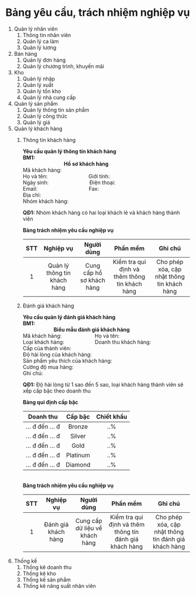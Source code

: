 # Bảng yêu cầu, trách nhiệm nghiệp vụ
1. Quản lý nhân viên
    1. Thông tin nhân viên
    1. Quản lý ca làm
    1. Quản lý lương
1.  Bán hàng
    1. Quản lý đơn hàng
    1. Quản lý chương trình, khuyến mãi
1.  Kho
    1. Quản lý nhập
    1. Quản lý xuất
    1. Quản lý tồn kho
    1. Quản lý nhà cung cấp
1. Quản lý sản phẩm
    1. Quản lý thông tin sản phẩm
    1. Quản lý công thức
    1. Quản lý giá
1. Quản lý khách hàng
    1. Thông tin khách hàng

        **Yêu cầu quản lý thông tin khách hàng**
        <br>**BM1:**
        <br> &ensp;&ensp;&ensp;&ensp;&ensp;&ensp;&ensp;&ensp;&ensp;&ensp;&ensp;&ensp;&ensp;&ensp;&ensp;&ensp;**Hồ sơ khách hàng**
        <br>Mã khách hàng:
        <br>Họ và tên:&ensp;&ensp;&ensp;&ensp;&ensp;&ensp;&ensp;&ensp;&ensp;&ensp;&ensp;&ensp;&ensp;&ensp;&ensp;&ensp;Giới tính:
        <br>Ngày sinh:&ensp;&ensp;&ensp;&ensp;&ensp;&ensp;&ensp;&ensp;&ensp;&ensp;&ensp;&ensp;&ensp;&ensp;&ensp;&ensp;Điện thoại:
        <br>Email:&ensp;&ensp;&ensp;&ensp;&ensp;&ensp;&ensp;&ensp;&ensp;&ensp;&ensp;&ensp;&ensp;&ensp;&ensp;&ensp;&ensp;&nbsp;&ensp;&ensp;&nbsp;Fax:
        <br>Địa chỉ:
        <br>Nhóm khách hàng:

        **QĐ1:** Nhóm khách hàng có hai loại khách lẻ và khách hàng thành viên

        **Bảng trách nhiệm yêu cầu nghiệp vụ**

        | STT | Nghiệp vụ | Người dùng | Phần mềm | Ghi chú |
        |:-----:|:-------------:|:--------------:|:-------------:|:---------:|
        | 1	| Quản lý thông tin khách hàng	| Cung cấp hồ sơ khách hàng	| Kiểm tra qui định và thêm thông tin khách hàng	|Cho phép xóa, cập nhật thông tin khách hàng |
    1. Đánh giá khách hàng

        **Yêu cầu quản lý đánh giá khách hàng**
        <br>**BM1:**
        <br> &ensp;&ensp;&ensp;&ensp;&ensp;&ensp;&ensp;&ensp;&ensp;&ensp;&ensp;&ensp;**Biểu mẫu đánh giá khách hàng**
        <br>Mã khách hàng:&ensp;&ensp;&ensp;&ensp;&ensp;&ensp;&ensp;&ensp;&ensp;&ensp;&ensp;&ensp;&ensp;Họ và tên:
        <br>Loại khách hàng:&ensp;&ensp;&ensp;&ensp;&ensp;&ensp;&ensp;&ensp;&ensp;&ensp;&ensp;&ensp;Doanh thu khách hàng:
        <br>Cấp của thành viên:
        <br>Độ hài lòng của khách hàng:
        <br>Sản phẩm yêu thích của khách hàng:
        <br>Cường độ mua hàng:
        <br>Ghi chú:

        **QĐ1:**  Độ hài lòng từ 1 sao đến 5 sao, loại khách hàng thành viên sẽ xếp cấp bậc theo doanh thu

        **Bảng qui định cấp bậc**

        | Doanh thu | Cấp bậc | Chiết khấu |
        |:------------:|:-----------:|:--------------:|
        | … đ đến … đ |	Bronze    | ..%           |
        | … đ đến … đ |	Silver      |  ..%         |
        | … đ đến … đ |	Gold        |  ..%         |
        |… đ đến … đ |	Platinum |   ..%           |
        | … đ đến … đ |	Diamond |    ..% |

        <br>**Bảng trách nhiệm yêu cầu nghiệp vụ**

        | STT | Nghiệp vụ | Người dùng | Phần mềm | Ghi chú |
        |:-----:|:-------------:|:--------------:|:-------------:|:---------:|
        | 1	| Đánh giá khách hàng	| Cung cấp dữ liệu về khách hàng	| Kiểm tra qui định và thêm thông tin đánh giá khách hàng	| Cho phép xóa, cập nhật thông tin đánh giá khách hàng |
1. Thống kế
    1. Thống kê doanh thu
    1. Thống kê kho
    1. Thống kế sản phẩm
    1. Thống kê năng suất nhân viên
